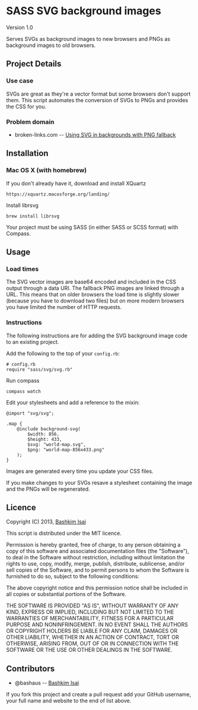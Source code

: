 # SASS SVG background images

Version 1.0

Serves SVGs as background images to new browsers and PNGs as background images to old browsers.

## Project Details

### Use case

SVGs are great as they're a vector format but some browsers don't support them. 
This script automates the conversion of SVGs to PNGs and provides the CSS for you.

### Problem domain

* broken-links.com -- [Using SVG in backgrounds with PNG fallback](http://www.broken-links.com/2010/06/14/using-svg-in-backgrounds-with-png-fallback/)

## Installation

### Mac OS X (with homebrew)

If you don't already have it, download and install XQuartz

    https://xquartz.macosforge.org/landing/

Install librsvg

    brew install librsvg

Your project must be using SASS (in either SASS or SCSS format) with Compass.

## Usage

### Load times

The SVG vector images are base64 encoded and included in the CSS output through a data URI. The fallback PNG images are linked through a URL. This means that on older browsers the load time is slightly slower (because you have to download two files) but on more modern browsers you have limited the number of HTTP requests.

### Instructions

The following instructions are for adding the SVG background image code to an existing project. 

Add the following to the top of your `config.rb`:

    # config.rb
    require "sass/svg/svg.rb"

Run compass

    compass watch

Edit your stylesheets and add a reference to the mixin:

    @import "svg/svg";

    .map {
        @include background-svg(
            $width: 856, 
            $height: 433, 
            $svg: "world-map.svg", 
            $png: "world-map-856x433.png"
        );
    }

Images are generated every time you update your CSS files. 

If you make changes to your SVGs resave a stylesheet containing the image and the PNGs will be regenerated.

## Licence

Copyright (C) 2013, [Bashkim Isai](http://www.bashkim.com.au)

This script is distributed under the MIT licence.

Permission is hereby granted, free of charge, to any person obtaining a copy of this software and associated documentation files (the "Software"), to deal in the Software without restriction, including without limitation the rights to use, copy, modify, merge, publish, distribute, sublicense, and/or sell copies of the Software, and to permit persons to whom the Software is furnished to do so, subject to the following conditions:

The above copyright notice and this permission notice shall be included in all copies or substantial portions of the Software.

THE SOFTWARE IS PROVIDED "AS IS", WITHOUT WARRANTY OF ANY KIND, EXPRESS OR IMPLIED, INCLUDING BUT NOT LIMITED TO THE WARRANTIES OF MERCHANTABILITY, FITNESS FOR A PARTICULAR PURPOSE AND NONINFRINGEMENT. IN NO EVENT SHALL THE AUTHORS OR COPYRIGHT HOLDERS BE LIABLE FOR ANY CLAIM, DAMAGES OR OTHER LIABILITY, WHETHER IN AN ACTION OF CONTRACT, TORT OR OTHERWISE, ARISING FROM, OUT OF OR IN CONNECTION WITH THE SOFTWARE OR THE USE OR OTHER DEALINGS IN THE SOFTWARE.

## Contributors

* @bashaus -- [Bashkim Isai](http://www.bashkim.com.au/)

If you fork this project and create a pull request add your GitHub username, your full name and website to the end of list above.
